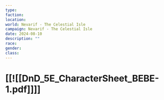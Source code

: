 ```yaml
---
type: 
faction: 
location: 
world: Nevarif - The Celestial Isle
campaign: Nevarif - The Celestial Isle
date: 2024-08-10
description: ""
race: 
gender: 
class: 
---
```

# [[![[DnD_5E_CharacterSheet_BEBE-1.pdf]]]]

